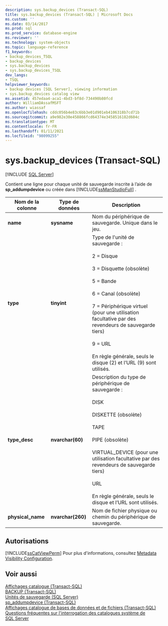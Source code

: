 ```yaml
---
description: sys.backup_devices (Transact-SQL)
title: sys.backup_devices (Transact-SQL) | Microsoft Docs
ms.custom: ''
ms.date: 03/14/2017
ms.prod: sql
ms.prod_service: database-engine
ms.reviewer: ''
ms.technology: system-objects
ms.topic: language-reference
f1_keywords:
- backup_devices_TSQL
- backup_devices
- sys.backup_devices
- sys.backup_devices_TSQL
dev_langs:
- TSQL
helpviewer_keywords:
- backup devices [SQL Server], viewing information
- sys.backup_devices catalog view
ms.assetid: 457edaa4-aca1-4bd3-bf8d-734490b80fcd
author: WilliamDAssafMSFT
ms.author: wiassaf
ms.openlocfilehash: cddc056b4e83c6bb3e01d901eb4106318b7cd71b
ms.sourcegitcommit: a9e982e30e458866fcd64374e3458516182d604c
ms.translationtype: MT
ms.contentlocale: fr-FR
ms.lasthandoff: 01/11/2021
ms.locfileid: "98099255"
---
```

# <a name="sysbackup_devices-transact-sql"></a>sys.backup_devices (Transact-SQL)
[!INCLUDE [SQL Server](../../includes/applies-to-version/sqlserver.md)]

  Contient une ligne pour chaque unité de sauvegarde inscrite à l’aide de **sp_addumpdevice** ou créée dans [!INCLUDE[ssManStudioFull](../../includes/ssmanstudiofull-md.md)] .  
  
|Nom de la colonne|Type de données|Description|  
|-----------------|---------------|-----------------|  
|**name**|**sysname**|Nom du périphérique de sauvegarde. Unique dans le jeu.|  
|**type**|**tinyint**|Type de l'unité de sauvegarde :<br /><br /> 2 = Disque<br /><br /> 3 = Disquette (obsolète)<br /><br /> 5 = Bande<br /><br /> 6 = Canal (obsolète)<br /><br /> 7 = Périphérique virtuel (pour une utilisation facultative par des revendeurs de sauvegarde tiers)<br /><br /> 9 = URL<br /><br />En règle générale, seuls le disque (2) et l’URL (9) sont utilisés.|  
|**type_desc**|**nvarchar(60)**|Description du type de périphérique de sauvegarde :<br /><br /> DISK<br /><br /> DISKETTE (obsolète)<br /><br /> TAPE<br /><br /> PIPE (obsolète)<br /><br /> VIRTUAL_DEVICE (pour une utilisation facultative par des revendeurs de sauvegarde tiers)<br /><br /> URL <br /><br /> En règle générale, seuls le disque et l’URL sont utilisés.|  
|**physical_name**|**nvarchar(260)**|Nom de fichier physique ou chemin du périphérique de sauvegarde.|  
  
## <a name="permissions"></a>Autorisations  
 [!INCLUDE[ssCatViewPerm](../../includes/sscatviewperm-md.md)] Pour plus d'informations, consultez [Metadata Visibility Configuration](../../relational-databases/security/metadata-visibility-configuration.md).  
  
## <a name="see-also"></a>Voir aussi  
 [Affichages catalogue &#40;Transact-SQL&#41;](../../relational-databases/system-catalog-views/catalog-views-transact-sql.md)   
 [BACKUP &#40;Transact-SQL&#41;](../../t-sql/statements/backup-transact-sql.md)   
 [Unités de sauvegarde &#40;SQL Server&#41;](../../relational-databases/backup-restore/backup-devices-sql-server.md)   
 [sp_addumpdevice &#40;Transact-SQL&#41;](../../relational-databases/system-stored-procedures/sp-addumpdevice-transact-sql.md)   
 [Affichages catalogue de bases de données et de fichiers &#40;Transact-SQL&#41;](../../relational-databases/system-catalog-views/databases-and-files-catalog-views-transact-sql.md)   
 [Questions fréquentes sur l'interrogation des catalogues système de SQL Server](../../relational-databases/system-catalog-views/querying-the-sql-server-system-catalog-faq.md)  
  
  
